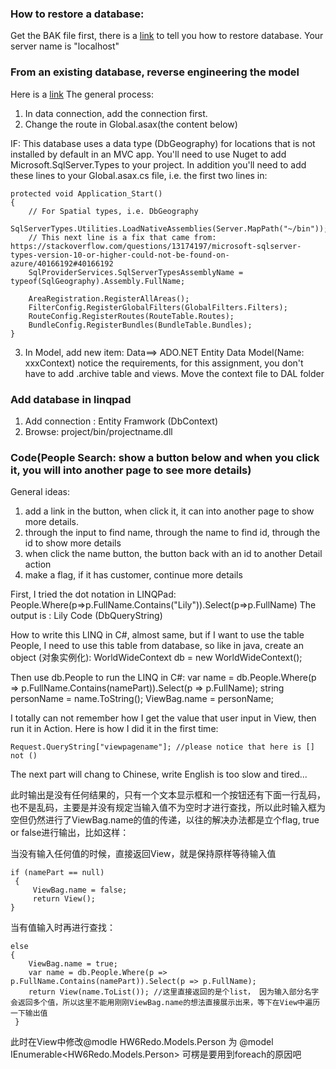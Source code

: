 ### How to restore a database:
Get the BAK file first, there is a [link](https://www.howtogeek.com/50354/restoring-a-sql-database-backup-using-sql-server-management-studio/) to tell you how to restore database. Your server name is "localhost"

### From an existing database, reverse engineering the model

Here is a [link](https://docs.microsoft.com/en-us/ef/ef6/modeling/code-first/workflows/existing-database)
The general process:
1. In data connection, add the connection first.
2. Change the route in Global.asax(the content below)

IF: This database uses a data type (DbGeography) for locations that is not installed by default in an MVC app. You'll need to use Nuget to add Microsoft.SqlServer.Types to your project. In addition you'll need to add these lines to your Global.asax.cs file, i.e. the first two lines in:
```
protected void Application_Start()
{
    // For Spatial types, i.e. DbGeography
    SqlServerTypes.Utilities.LoadNativeAssemblies(Server.MapPath("~/bin"));
    // This next line is a fix that came from: https://stackoverflow.com/questions/13174197/microsoft-sqlserver-types-version-10-or-higher-could-not-be-found-on-azure/40166192#40166192
    SqlProviderServices.SqlServerTypesAssemblyName = typeof(SqlGeography).Assembly.FullName;

    AreaRegistration.RegisterAllAreas();
    FilterConfig.RegisterGlobalFilters(GlobalFilters.Filters);
    RouteConfig.RegisterRoutes(RouteTable.Routes);
    BundleConfig.RegisterBundles(BundleTable.Bundles);
}
```
3. In Model, add new item: Data==> ADO.NET Entity Data Model(Name: xxxContext)
    notice the requirements, for this assignment, you don't have to add .archive table and views. Move the context file to DAL folder
### Add database in linqpad
1. Add connection : Entity Framwork (DbContext)
2. Browse: project/bin/projectname.dll
### Code(People Search: show a button below and when you click it, you will into another page to see more details)
General ideas: 
1. add a link in the button, when click it, it can into another page to show more details.
2. through the input to find name, through the name to find id, through the id to show more details
3. when click the name button, the button back with an id to another Detail action
4. make a flag, if it has customer, continue more details

First, I tried the dot notation in LINQPad:
People.Where(p=>p.FullName.Contains("Lily")).Select(p=>p.FullName)
The output is : Lily Code (DbQueryString)

How to write this LINQ in C#, almost same, but if I want to use the table People, I need to use this table from database, so like in java, create an object (对象实例化): WorldWideContext db = new WorldWideContext();

Then use db.People to run the LINQ in C#: 
var name = db.People.Where(p => p.FullName.Contains(namePart)).Select(p => p.FullName);
string personName = name.ToString();
ViewBag.name = personName;

I totally can not remember how I get the value that user input in View, then run it in Action. 
Here is how I did it in the first time:
```
Request.QueryString["viewpagename"]; //please notice that here is [] not ()
```
The next part will chang to Chinese, write English is too slow and tired...

此时输出是没有任何结果的，只有一个文本显示框和一个按钮还有下面一行乱码，也不是乱码，主要是并没有规定当输入值不为空时才进行查找，所以此时输入框为空但仍然进行了ViewBag.name的值的传递，以往的解决办法都是立个flag, true or false进行输出，比如这样：

当没有输入任何值的时候，直接返回View，就是保持原样等待输入值
```
if (namePart == null)
 {
     ViewBag.name = false;
     return View();
}
```
当有值输入时再进行查找：
```
else
{
    ViewBag.name = true;
    var name = db.People.Where(p => p.FullName.Contains(namePart)).Select(p => p.FullName);
    return View(name.ToList()); //这里直接返回的是个list， 因为输入部分名字会返回多个值，所以这里不能用刚刚ViewBag.name的想法直接展示出来，等下在View中遍历一下输出值
 }
```
此时在View中修改@modle HW6Redo.Models.Person 为 @model IEnumerable<HW6Redo.Models.Person> 可楞是要用到foreach的原因吧









